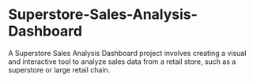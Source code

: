 # Superstore-Sales-Analysis-Dashboard
A Superstore Sales Analysis Dashboard project involves creating a visual and interactive tool to analyze sales data from a retail store, such as a superstore or large retail chain.
